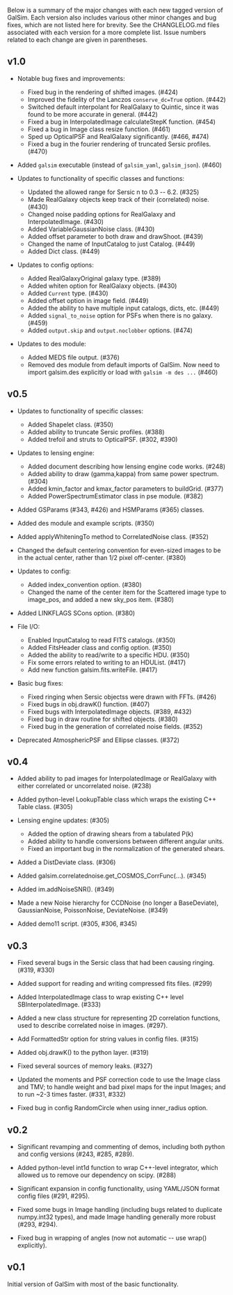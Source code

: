Below is a summary of the major changes with each new tagged version of GalSim.
Each version also includes various other minor changes and bug fixes, which are 
not listed here for brevity.  See the CHANGLELOG.md files associated with each 
version for a more complete list.  Issue numbers related to each change are 
given in parentheses.


v1.0
----

* Notable bug fixes and improvements:
  * Fixed bug in the rendering of shifted images. (#424)
  * Improved the fidelity of the Lanczos `conserve_dc=True` option. (#442)
  * Switched default interpolant for RealGalaxy to Quintic, since it was
    found to be more accurate in general. (#442)
  * Fixed a bug in InterpolatedImage calculateStepK function. (#454)
  * Fixed a bug in Image class resize function. (#461)
  * Sped up OpticalPSF and RealGalaxy significantly. (#466, #474)
  * Fixed a bug in the fourier rendering of truncated Sersic profiles. (#470)

* Added `galsim` executable (instead of `galsim_yaml`, `galsim_json`). (#460)

* Updates to functionality of specific classes and functions:
  * Updated the allowed range for Sersic n to 0.3 -- 6.2. (#325)
  * Made RealGalaxy objects keep track of their (correlated) noise. (#430)
  * Changed noise padding options for RealGalaxy and InterpolatedImage. (#430)
  * Added VariableGaussianNoise class. (#430)
  * Added offset parameter to both draw and drawShoot. (#439)
  * Changed the name of InputCatalog to just Catalog. (#449)
  * Added Dict class. (#449)

* Updates to config options:
  * Added RealGalaxyOriginal galaxy type. (#389)
  * Added whiten option for RealGalaxy objects. (#430)
  * Added `Current` type. (#430)
  * Added offset option in image field. (#449)
  * Added the ability to have multiple input catalogs, dicts, etc. (#449)
  * Added `signal_to_noise` option for PSFs when there is no galaxy. (#459)
  * Added `output.skip` and `output.noclobber` options. (#474)

* Updates to des module:
  * Added MEDS file output. (#376)
  * Removed des module from default imports of GalSim.  Now need to import
    galsim.des explicitly or load with `galsim -m des ...` (#460)


v0.5
----

* Updates to functionality of specific classes:
  * Added Shapelet class. (#350)
  * Added ability to truncate Sersic profiles. (#388)
  * Added trefoil and struts to OpticalPSF. (#302, #390)

* Updates to lensing engine:
  * Added document describing how lensing engine code works. (#248)
  * Added ability to draw (gamma,kappa) from same power spectrum. (#304)
  * Added kmin_factor and kmax_factor parameters to buildGrid. (#377)
  * Added PowerSpectrumEstimator class in pse module. (#382)

* Added GSParams (#343, #426) and HSMParams (#365) classes.

* Added des module and example scripts. (#350)

* Added applyWhiteningTo method to CorrelatedNoise class. (#352)

* Changed the default centering convention for even-sized images to be in the
  actual center, rather than 1/2 pixel off-center. (#380)

* Updates to config:
  * Added index_convention option. (#380)
  * Changed the name of the center item for the Scattered image type to 
    image_pos, and added a new sky_pos item. (#380)

* Added LINKFLAGS SCons option. (#380)

* File I/O:
  * Enabled InputCatalog to read FITS catalogs. (#350)
  * Added FitsHeader class and config option. (#350)
  * Added the ability to read/write to a specific HDU. (#350)
  * Fix some errors related to writing to an HDUList. (#417)
  * Add new function galsim.fits.writeFile. (#417)

* Basic bug fixes:
  * Fixed ringing when Sersic objectss were drawn with FFTs. (#426)
  * Fixed bugs in obj.drawK() function. (#407)
  * Fixed bugs with InterpolatedImage objects. (#389, #432)
  * Fixed bug in draw routine for shifted objects. (#380)
  * Fixed bug in the generation of correlated noise fields. (#352)

* Deprecated AtmosphericPSF and Ellipse classes. (#372) 


v0.4
----

* Added ability to pad images for InterpolatedImage or RealGalaxy with either
  correlated or uncorrelated noise. (#238)

* Added python-level LookupTable class which wraps the existing C++ Table 
  class. (#305)

* Lensing engine updates: (#305)
  - Added the option of drawing shears from a tabulated P(k)
  - Added ability to handle conversions between different angular units.
  - Fixed an important bug in the normalization of the generated shears.

* Added a DistDeviate class. (#306)

* Added galsim.correlatednoise.get_COSMOS_CorrFunc(...). (#345)

* Added im.addNoiseSNR(). (#349)

* Made a new Noise hierarchy for CCDNoise (no longer a BaseDeviate), 
  GaussianNoise, PoissonNoise, DeviateNoise. (#349)

* Added demo11 script. (#305, #306, #345)


v0.3
----

* Fixed several bugs in the Sersic class that had been causing ringing. 
  (#319, #330)

* Added support for reading and writing compressed fits files. (#299)

* Added InterpolatedImage class to wrap existing C++ level SBInterpolatedImage. 
  (#333)

* Added a new class structure for representing 2D correlation functions, used 
  to describe correlated noise in images. (#297).

* Add FormattedStr option for string values in config files. (#315)

* Added obj.drawK() to the python layer. (#319)

* Fixed several sources of memory leaks. (#327)

* Updated the moments and PSF correction code to use the Image class and TMV;
  to handle weight and bad pixel maps for the input Images; and to run ~2-3 
  times faster. (#331, #332)

* Fixed bug in config RandomCircle when using inner_radius option.


v0.2
----

* Significant revamping and commenting of demos, including both python and 
  config versions (#243, #285, #289).

* Added python-level int1d function to wrap C++-level integrator, which
  allowed us to remove our dependency on scipy. (#288)

* Significant expansion in config functionality, using YAML/JSON format 
  config files (#291, #295).

* Fixed some bugs in Image handling (including bugs related to duplicate 
  numpy.int32 types), and made Image handling generally more robust (#293, #294).

* Fixed bug in wrapping of angles (now not automatic -- use wrap() explicitly).


v0.1
----

Initial version of GalSim with most of the basic functionality.
